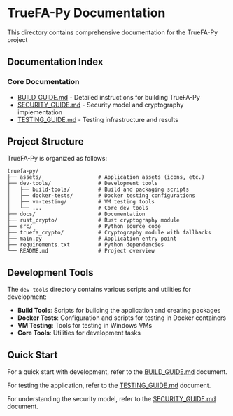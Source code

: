 # TrueFA-Py Documentation

This directory contains comprehensive documentation for the TrueFA-Py project

## Documentation Index

### Core Documentation

- [BUILD_GUIDE.md](BUILD_GUIDE.md) - Detailed instructions for building TrueFA-Py
- [SECURITY_GUIDE.md](SECURITY_GUIDE.md) - Security model and cryptography implementation
- [TESTING_GUIDE.md](TESTING_GUIDE.md) - Testing infrastructure and results

## Project Structure

TrueFA-Py is organized as follows:

```
truefa-py/
├── assets/                  # Application assets (icons, etc.)
├── dev-tools/               # Development tools
│   ├── build-tools/         # Build and packaging scripts
│   ├── docker-tests/        # Docker testing configurations
│   ├── vm-testing/          # VM testing tools
│   └── ...                  # Core dev tools
├── docs/                    # Documentation
├── rust_crypto/             # Rust cryptography module
├── src/                     # Python source code
├── truefa_crypto/           # Cryptography module with fallbacks
├── main.py                  # Application entry point
├── requirements.txt         # Python dependencies
└── README.md                # Project overview
```

## Development Tools

The `dev-tools` directory contains various scripts and utilities for development:

- **Build Tools**: Scripts for building the application and creating packages
- **Docker Tests**: Configuration and scripts for testing in Docker containers
- **VM Testing**: Tools for testing in Windows VMs
- **Core Tools**: Utilities for development tasks

## Quick Start

For a quick start with development, refer to the [BUILD_GUIDE.md](BUILD_GUIDE.md) document.

For testing the application, refer to the [TESTING_GUIDE.md](TESTING_GUIDE.md) document.

For understanding the security model, refer to the [SECURITY_GUIDE.md](SECURITY_GUIDE.md) document.
